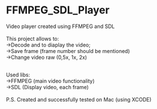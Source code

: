 # FFMPEG_SDL_Player<br />
Video player created using FFMPEG and SDL<br />
<br />
This project allows to: <br />
->Decode and to diaplay the video;<br />
->Save frame (frame number should be mentioned) <br />
->Change video raw (0,5x, 1x, 2x)<br />

<br />
Used libs:<br />
->FFMPEG (main video functionality)<br />
->SDL (Display video, each frame)<br />
<br />
P.S. Created and successfully tested on Mac (using XCODE)<br />
